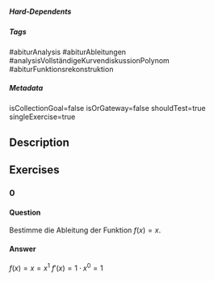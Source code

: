 ##### Hard-Dependents
##### Tags
#abiturAnalysis
#abiturAbleitungen 
#analysisVollständigeKurvendiskussionPolynom
#abiturFunktionsrekonstruktion
##### Metadata
isCollectionGoal=false
isOrGateway=false
shouldTest=true
singleExercise=true
## Description
 
## Exercises
### 0
#### Question
Bestimme die Ableitung der Funktion $f(x)=x$.
#### Answer
$f(x)=x=x^1$
$f'(x)=1\cdot x^0=1$
